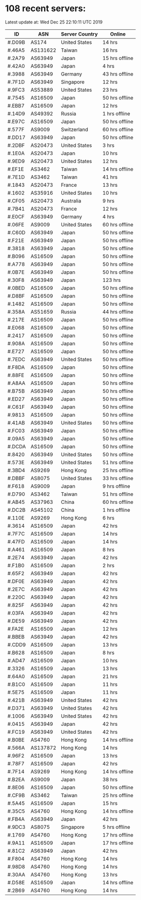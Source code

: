 # 108 recent servers:

Latest update at: Wed Dec 25 22:10:11 UTC 2019

| ID | ASN | Server Country | Online |
| -- | --- | -------------- | ------ |
| #.D09B | AS174 | United States | 14 hrs |
| #.46A5 | AS131622 | Taiwan | 16 hrs |
| #.2A79 | AS63949 | Japan | 15 hrs offline |
| #.42A0 | AS63949 | Japan | 4 hrs |
| #.3988 | AS63949 | Germany | 43 hrs offline |
| #.7F1D | AS63949 | Singapore | 12 hrs |
| #.9FC3 | AS53889 | United States | 23 hrs |
| #.7545 | AS16509 | Japan | 50 hrs offline |
| #.EBB7 | AS16509 | Japan | 12 hrs |
| #.14D9 | AS49392 | Russia | 1 hrs offline |
| #.E97C | AS16509 | Japan | 50 hrs offline |
| #.577F | AS9009 | Switzerland | 60 hrs offline |
| #.DD17 | AS63949 | Japan | 50 hrs offline |
| #.2DBF | AS20473 | United States | 3 hrs |
| #.1E0A | AS20473 | Japan | 10 hrs |
| #.9ED9 | AS20473 | United States | 12 hrs |
| #.EF1E | AS3462 | Taiwan | 14 hrs offline |
| #.7E1D | AS3462 | Taiwan | 41 hrs |
| #.1843 | AS20473 | France | 13 hrs |
| #.1602 | AS35916 | United States | 10 hrs |
| #.CF05 | AS20473 | Australia | 9 hrs |
| #.7B41 | AS20473 | France | 12 hrs |
| #.E0CF | AS63949 | Germany | 4 hrs |
| #.06FE | AS9009 | United States | 60 hrs offline |
| #.C60D | AS63949 | Japan | 50 hrs offline |
| #.F21E | AS63949 | Japan | 50 hrs offline |
| #.3818 | AS63949 | Japan | 50 hrs offline |
| #.B096 | AS16509 | Japan | 50 hrs offline |
| #.A778 | AS63949 | Japan | 50 hrs offline |
| #.0B7E | AS63949 | Japan | 50 hrs offline |
| #.30F8 | AS63949 | Japan | 123 hrs |
| #.0BED | AS16509 | Japan | 50 hrs offline |
| #.D8BF | AS16509 | Japan | 50 hrs offline |
| #.1482 | AS16509 | Japan | 50 hrs offline |
| #.358A | AS51659 | Russia | 44 hrs offline |
| #.217E | AS16509 | Japan | 50 hrs offline |
| #.E068 | AS16509 | Japan | 50 hrs offline |
| #.2417 | AS16509 | Japan | 50 hrs offline |
| #.908A | AS16509 | Japan | 50 hrs offline |
| #.E727 | AS16509 | Japan | 50 hrs offline |
| #.7EDC | AS63949 | United States | 50 hrs offline |
| #.F8DA | AS16509 | Japan | 50 hrs offline |
| #.88FE | AS16509 | Japan | 50 hrs offline |
| #.A8AA | AS16509 | Japan | 50 hrs offline |
| #.B75B | AS63949 | Japan | 50 hrs offline |
| #.ED27 | AS63949 | Japan | 50 hrs offline |
| #.C61F | AS63949 | Japan | 50 hrs offline |
| #.9813 | AS16509 | Japan | 50 hrs offline |
| #.41AB | AS63949 | United States | 50 hrs offline |
| #.FC03 | AS63949 | Japan | 50 hrs offline |
| #.09A5 | AS63949 | Japan | 50 hrs offline |
| #.DCDA | AS16509 | Japan | 50 hrs offline |
| #.8420 | AS63949 | United States | 50 hrs offline |
| #.573E | AS63949 | United States | 51 hrs offline |
| #.3BD4 | AS9269 | Hong Kong | 25 hrs offline |
| #.DBBF | AS8075 | United States | 33 hrs offline |
| #.F618 | AS9009 | Japan | 9 hrs offline |
| #.D790 | AS3462 | Taiwan | 51 hrs offline |
| #.AB45 | AS37963 | China | 60 hrs offline |
| #.DC2B | AS45102 | China | 1 hrs offline |
| #.110E | AS9269 | Hong Kong | 6 hrs |
| #.3614 | AS16509 | Japan | 42 hrs |
| #.7F7C | AS16509 | Japan | 14 hrs |
| #.47FD | AS16509 | Japan | 14 hrs |
| #.A461 | AS16509 | Japan | 8 hrs |
| #.2E74 | AS63949 | Japan | 42 hrs |
| #.F1B0 | AS16509 | Japan | 2 hrs |
| #.65F2 | AS63949 | Japan | 42 hrs |
| #.DF0E | AS63949 | Japan | 42 hrs |
| #.2E7C | AS63949 | Japan | 42 hrs |
| #.220C | AS63949 | Japan | 42 hrs |
| #.825F | AS63949 | Japan | 42 hrs |
| #.03FA | AS63949 | Japan | 42 hrs |
| #.DE59 | AS63949 | Japan | 42 hrs |
| #.FA2E | AS16509 | Japan | 12 hrs |
| #.BBEB | AS63949 | Japan | 42 hrs |
| #.CDD9 | AS16509 | Japan | 13 hrs |
| #.B628 | AS16509 | Japan | 8 hrs |
| #.AD47 | AS16509 | Japan | 10 hrs |
| #.3326 | AS16509 | Japan | 13 hrs |
| #.64A0 | AS16509 | Japan | 21 hrs |
| #.B1C0 | AS16509 | Japan | 11 hrs |
| #.5E75 | AS16509 | Japan | 11 hrs |
| #.421B | AS63949 | United States | 42 hrs |
| #.D371 | AS63949 | United States | 42 hrs |
| #.1006 | AS63949 | United States | 42 hrs |
| #.0415 | AS63949 | Japan | 42 hrs |
| #.FC19 | AS63949 | United States | 42 hrs |
| #.B0BE | AS4760 | Hong Kong | 14 hrs offline |
| #.566A | AS137872 | Hong Kong | 14 hrs |
| #.96F2 | AS16509 | Japan | 13 hrs |
| #.78F7 | AS16509 | Japan | 42 hrs |
| #.7F14 | AS9269 | Hong Kong | 14 hrs offline |
| #.B2EA | AS9009 | Japan | 38 hrs |
| #.8E06 | AS16509 | Japan | 50 hrs offline |
| #.CF9B | AS3462 | Taiwan | 25 hrs offline |
| #.5A45 | AS16509 | Japan | 15 hrs |
| #.35C5 | AS4760 | Hong Kong | 14 hrs offline |
| #.FB4A | AS63949 | Japan | 42 hrs |
| #.9DC3 | AS8075 | Singapore | 5 hrs offline |
| #.1769 | AS4760 | Hong Kong | 17 hrs offline |
| #.9A11 | AS16509 | Japan | 17 hrs offline |
| #.81C2 | AS63949 | Japan | 42 hrs |
| #.F804 | AS4760 | Hong Kong | 14 hrs |
| #.98D8 | AS4760 | Hong Kong | 14 hrs |
| #.30AA | AS4760 | Hong Kong | 13 hrs |
| #.D58E | AS16509 | Japan | 14 hrs offline |
| #.2B69 | AS4760 | Hong Kong | 14 hrs |

